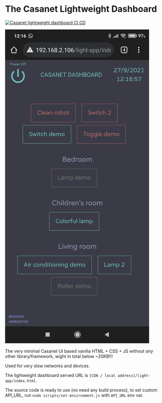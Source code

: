 # The Casanet Lightweight Dashboard

[![Casanet lightweight dashboard CI CD](https://github.com/casanet/lightweight-dashboard/actions/workflows/build.yml/badge.svg?branch=main)](https://github.com/casanet/lightweight-dashboard/actions/workflows/build.yml)

![Screenshot](./assets/capture.jpg)


The very minimal Casanet UI based vanilla HTML + CSS + JS without *any* other library/framework, wight in total below ~20KB!!!

Used for very slow networks and devices.

The lightweight dashboard served URL is `[CDN / local address]/light-app/index.html`.


The source code is ready to use (no need any build process), to set custom API_URL, run `node scripts/set-environment.js` with `API_URL`  env var.
